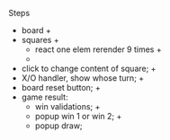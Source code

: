 Steps

- board +
- squares +
    - react one elem rerender 9 times +
    - 
- click to change content of square; +
- X/O handler, show whose turn; +
- board reset button; +
- game result:
    - win validations; +
    - popup win 1 or win 2; +
    - popup draw;